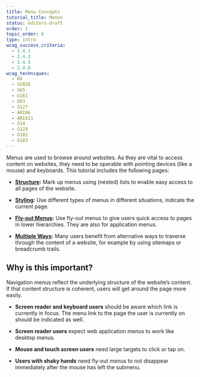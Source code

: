 ```yaml
---
title: Menu Concepts
tutorial_title: Menus
status: editors-draft
order: 1
topic_order: 6
type: intro
wcag_success_criteria:
  - 1.4.1
  - 2.4.3
  - 2.4.5
  - 2.4.8
wcag_techniques:
  - H4
  - SCR26
  - G65
  - G161
  - G63
  - G127
  - ARIA6
  - ARIA11
  - G14
  - G128
  - G182
  - G183
---
```


Menus are used to browse around websites. As they are vital to access content on websites, they need to be operable with pointing devices (like a mouse) and keyboards. This tutorial includes the following pages:

* **[Structure](structure.html):** Mark up menus using (nested) lists to enable easy access to all pages of the website.

* **[Styling](styling.html):** Use different types of menus in different situations, indicate the current page.

* **[Fly-out Menus](flyout.html):** Use fly-out menus to give users quick access to pages in lower hierarchies. They are also for application menus.

* **[Multiple Ways](multiple-ways.html):** Many users benefit from alternative ways to traverse through the content of a website, for example by using sitemaps or breadcrumb trails.

## Why is this important?

Navigation menus reflect the underlying structure of the website’s content. If that content structure is coherent, users will get around the page more easily.

* **Screen reader and keyboard users** should be aware which link is currently in focus. The menu link to the page the user is currently on should be indicated as well.

* **Screen reader users** expect web application menus to work like desktop menus.

* **Mouse and touch screen users** need large targets to click or tap on.

* **Users with shaky hands** need fly-out menus to not disappear immediately after the mouse has left the submenu.
